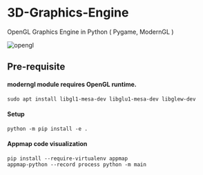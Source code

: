 # 3D-Graphics-Engine
OpenGL Graphics Engine in Python ( Pygame, ModernGL ) 

![opengl](/screenshot/0.jpg)

## Pre-requisite

#### moderngl module requires OpenGL runtime. 
```shell
sudo apt install libgl1-mesa-dev libglu1-mesa-dev libglew-dev
```

#### Setup
```shell
python -m pip install -e .
```

#### Appmap code visualization
```shell
pip install --require-virtualenv appmap 
appmap-python --record process python -m main
```